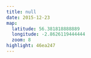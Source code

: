 ```yaml
---
title: null
date: 2015-12-23
map:
  latitude: 56.381818888889
  longitude: -2.8626119444444
  zoom: 8
highlight: 46ea247
---
```

